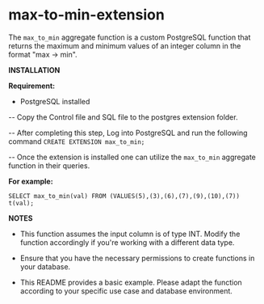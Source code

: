 # max-to-min-extension
The `max_to_min` aggregate function is a custom PostgreSQL function that returns the maximum and minimum values of an integer column in the format "max -> min".



**INSTALLATION**

**Requirement:**
  * PostgreSQL installed

-- Copy the Control file and SQL file to the postgres extension folder.

-- After completing this step, Log into PostgreSQL and run the following command `CREATE EXTENSION max_to_min;` 

-- Once the extension is installed one can utilize the `max_to_min` aggregate function in their queries.

**For example:**

`SELECT max_to_min(val) FROM (VALUES(5),(3),(6),(7),(9),(10),(7)) t(val);`



**NOTES**

* This function assumes the input column is of type INT. Modify the function accordingly if you're working with a different data type.

* Ensure that you have the necessary permissions to create functions in your database.

* This README provides a basic example. Please adapt the function according to your specific use case and database environment.
